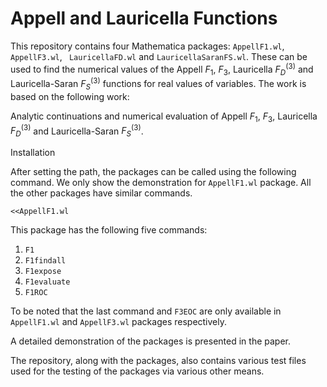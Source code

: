# Appell and Lauricella Functions

This repository contains four Mathematica packages: ```AppellF1.wl```, ```AppellF3.wl```, ``` LauricellaFD.wl``` and ```LauricellaSaranFS.wl```. These can be used to find the numerical values of the Appell $F_1$, $F_3$, Lauricella $F_D^{(3)}$ and Lauricella-Saran $F_S^{(3)}$ functions for real values of variables. The work is based on the following work: 

Analytic continuations and numerical evaluation of Appell $F_1$, $F_3$, Lauricella $F_D^{(3)}$ and Lauricella-Saran $F_S^{(3)}$.

Installation

After setting the path, the packages can be called using the following command. We only show the demonstration for ```AppellF1.wl``` package. All the other packages have similar commands.

```
<<AppellF1.wl
```
This package has the following five commands:

1) ```F1 ```
2) ```F1findall```
3) ```F1expose```
4) ```F1evaluate```
5) ```F1ROC```

To be noted that the last command and ```F3EOC``` are only available in ```AppellF1.wl``` and ```AppellF3.wl``` packages respectively. 

A detailed demonstration of the packages is presented in the paper. 

The repository, along with the packages, also contains various test files used for the testing of the packages via various other means. 
